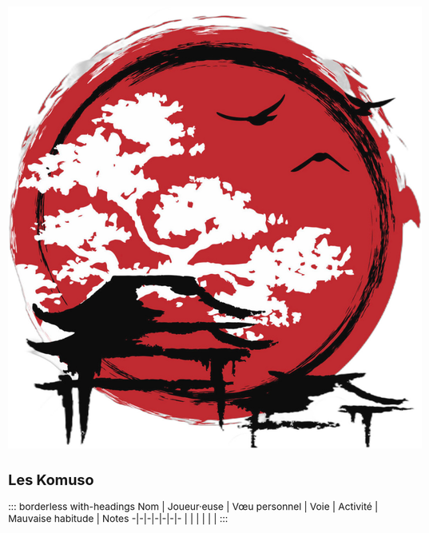<img src="cc-imgs/japan_flag_cool_wallpaper_by_Ir_IA_cc-by-nc_noBg.jpg" alt="Logo Ori Mushi" class="size8 float-right">

## Les Komuso

::: borderless with-headings
Nom | Joueur·euse | Vœu personnel | Voie | Activité | Mauvaise habitude | Notes
-|-|-|-|-|-|-
|
|
|
|
|
|
:::

<style>
@page { size:landscape; }
body { font-size: 1.2rem; max-width: initial; margin: 1rem; }
th, td { width: 10%; text-align: center; }
td { height: 3.1rem; }
th:last-child, td:last-child { width: 20%; }
</style>
